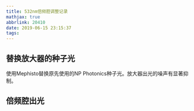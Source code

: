 ```yaml
---
title: 532nm倍频腔调整记录
mathjax: true
abbrlink: 20410
date: 2019-06-15 23:15:37
tags:
---
```


## 替换放大器的种子光

使用Mephisto替换原先使用的NP Photonics种子光。放大器出光的噪声有显著抑制。

## 倍频腔出光
